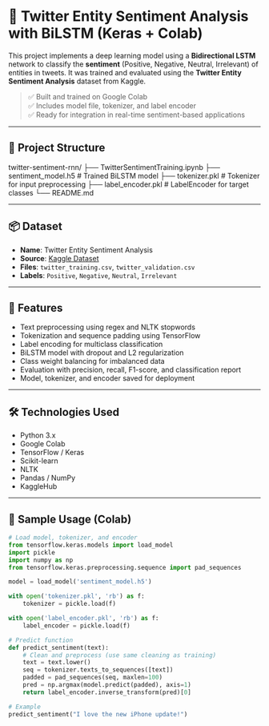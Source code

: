 # 🧠 Twitter Entity Sentiment Analysis with BiLSTM (Keras + Colab)

This project implements a deep learning model using a **Bidirectional LSTM** network to classify the **sentiment** (Positive, Negative, Neutral, Irrelevant) of entities in tweets. It was trained and evaluated using the **Twitter Entity Sentiment Analysis** dataset from Kaggle.

> ✅ Built and trained on Google Colab  
> ✅ Includes model file, tokenizer, and label encoder  
> ✅ Ready for integration in real-time sentiment-based applications

---

## 📂 Project Structure

twitter-sentiment-rnn/
├── TwitterSentimentTraining.ipynb
├── sentiment_model.h5 # Trained BiLSTM model
├── tokenizer.pkl # Tokenizer for input preprocessing
├── label_encoder.pkl # LabelEncoder for target classes
└── README.md 

---

## 📦 Dataset

- **Name**: Twitter Entity Sentiment Analysis  
- **Source**: [Kaggle Dataset](https://www.kaggle.com/datasets/jp797498e/twitter-entity-sentiment-analysis)
- **Files**: `twitter_training.csv`, `twitter_validation.csv`  
- **Labels**: `Positive`, `Negative`, `Neutral`, `Irrelevant`

---

## 🚀 Features

- Text preprocessing using regex and NLTK stopwords
- Tokenization and sequence padding using TensorFlow
- Label encoding for multiclass classification
- BiLSTM model with dropout and L2 regularization
- Class weight balancing for imbalanced data
- Evaluation with precision, recall, F1-score, and classification report
- Model, tokenizer, and encoder saved for deployment

---

## 🛠️ Technologies Used

- Python 3.x
- Google Colab
- TensorFlow / Keras
- Scikit-learn
- NLTK
- Pandas / NumPy
- KaggleHub

---

## 🧪 Sample Usage (Colab)

```python
# Load model, tokenizer, and encoder
from tensorflow.keras.models import load_model
import pickle
import numpy as np
from tensorflow.keras.preprocessing.sequence import pad_sequences

model = load_model('sentiment_model.h5')

with open('tokenizer.pkl', 'rb') as f:
    tokenizer = pickle.load(f)

with open('label_encoder.pkl', 'rb') as f:
    label_encoder = pickle.load(f)

# Predict function
def predict_sentiment(text):
    # Clean and preprocess (use same cleaning as training)
    text = text.lower()
    seq = tokenizer.texts_to_sequences([text])
    padded = pad_sequences(seq, maxlen=100)
    pred = np.argmax(model.predict(padded), axis=1)
    return label_encoder.inverse_transform(pred)[0]

# Example
predict_sentiment("I love the new iPhone update!")


